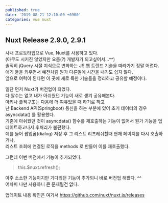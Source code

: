 ```yaml
---
published: true
date: '2019-08-21 12:10:00 +0900'
categories: vue nuxt
---
```

## Nuxt Release 2.9.0, 2.9.1

사내 프로토타입으로 Vue, Nuxt를 사용하고 있다.  
(아무도 시키진 않았지만 요즘(?) 개발자가 되고싶어서...^^)  
솔직히 jQuery 시절 지식으로 변화하는 JS 웹 트렌드 기술을 따라가기 정말 어렵다.  
애기 둘을 키우면서 예전처럼 뭔가 다른일에 시간을 내기도 쉽지 않다.  
앞으로 여력이 된다면 이 곳에 새로 득한 기술들을 정리하고 공유할 예정이다.  
  
일단 먼저 Nuxt가 버전업이 되었다.  
다 알수는 없고 내가 아쉬웠던 기능이 새로 생겨 공유해본다.  
아키나 플젝구조는 다음에 더 여유있을 때 하기로 하고  
난 Backend API(Springboot) 통신을 하는 부분에 있어 초기 데이터의 경우 asyncdata() 를 활용했다.  
기존에 아쉬웠던 것이 asyncdata() 함수를 재호출하는 기능이 없어서 뭔가 기능을 업데이트하고나서 후처리가 불편했다.  
예를 들어 팝업폼(dialog) 저장 후 그 리스트 리프레쉬할때 현재 페이지를 다시 호출하거나,  
리스트 조회에 연결된 로직을 methods 로 만들어 이를 재호출했다.
  
그런데 이번 버전에서 기능이 추가되었다.  
  
> this.$nuxt.refresh();  
  
아주 소소한 기능이지만 기다리던 기능이 추가되니 바로 버전업 해봤다. ^^  
어차피 나만 사용하니 큰 문제될건 없다.  
  
업데이트 내용 확인은 여기서 https://github.com/nuxt/nuxt.js/releases






